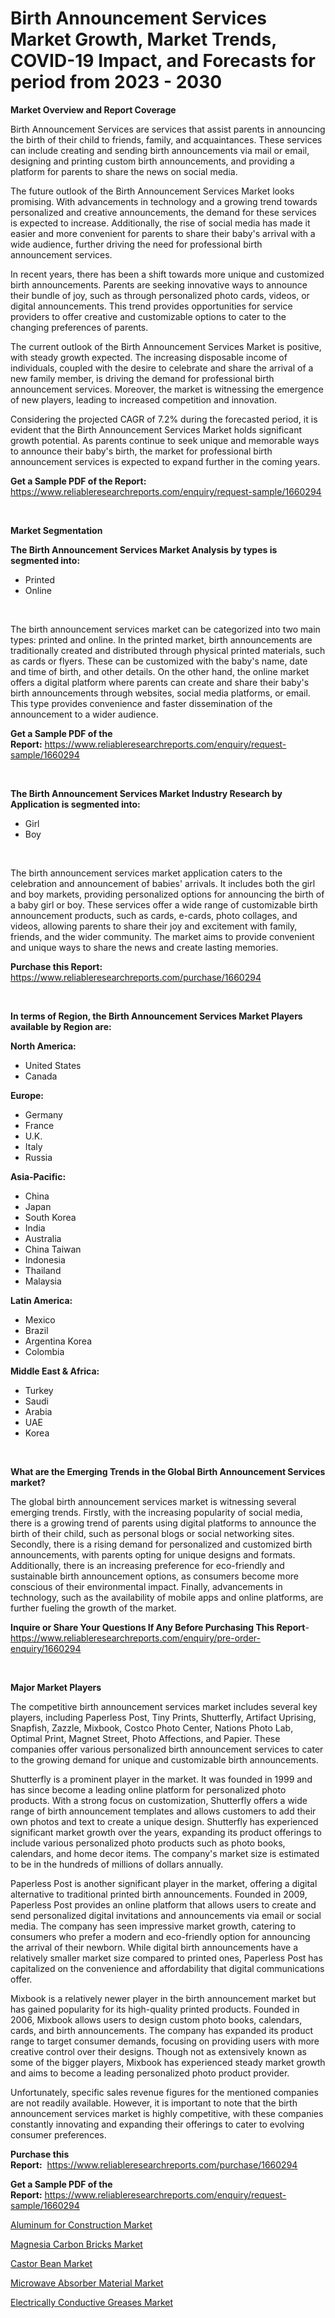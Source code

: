 <p><h1>Birth Announcement Services Market Growth, Market Trends, COVID-19 Impact, and Forecasts for period from 2023 - 2030</h1></p><p><strong>Market Overview and Report Coverage</strong></p>
<p><p>Birth Announcement Services are services that assist parents in announcing the birth of their child to friends, family, and acquaintances. These services can include creating and sending birth announcements via mail or email, designing and printing custom birth announcements, and providing a platform for parents to share the news on social media.</p><p>The future outlook of the Birth Announcement Services Market looks promising. With advancements in technology and a growing trend towards personalized and creative announcements, the demand for these services is expected to increase. Additionally, the rise of social media has made it easier and more convenient for parents to share their baby's arrival with a wide audience, further driving the need for professional birth announcement services.</p><p>In recent years, there has been a shift towards more unique and customized birth announcements. Parents are seeking innovative ways to announce their bundle of joy, such as through personalized photo cards, videos, or digital announcements. This trend provides opportunities for service providers to offer creative and customizable options to cater to the changing preferences of parents.</p><p>The current outlook of the Birth Announcement Services Market is positive, with steady growth expected. The increasing disposable income of individuals, coupled with the desire to celebrate and share the arrival of a new family member, is driving the demand for professional birth announcement services. Moreover, the market is witnessing the emergence of new players, leading to increased competition and innovation.</p><p>Considering the projected CAGR of 7.2% during the forecasted period, it is evident that the Birth Announcement Services Market holds significant growth potential. As parents continue to seek unique and memorable ways to announce their baby's birth, the market for professional birth announcement services is expected to expand further in the coming years.</p></p>
<p><strong>Get a Sample PDF of the Report:</strong> <a href="https://www.reliableresearchreports.com/enquiry/request-sample/1660294">https://www.reliableresearchreports.com/enquiry/request-sample/1660294</a></p>
<p>&nbsp;</p>
<p><strong>Market Segmentation</strong></p>
<p><strong>The Birth Announcement Services Market Analysis by types is segmented into:</strong></p>
<p><ul><li>Printed</li><li>Online</li></ul></p>
<p>&nbsp;</p>
<p><p>The birth announcement services market can be categorized into two main types: printed and online. In the printed market, birth announcements are traditionally created and distributed through physical printed materials, such as cards or flyers. These can be customized with the baby's name, date and time of birth, and other details. On the other hand, the online market offers a digital platform where parents can create and share their baby's birth announcements through websites, social media platforms, or email. This type provides convenience and faster dissemination of the announcement to a wider audience.</p></p>
<p><strong>Get a Sample PDF of the Report:</strong>&nbsp;<a href="https://www.reliableresearchreports.com/enquiry/request-sample/1660294">https://www.reliableresearchreports.com/enquiry/request-sample/1660294</a></p>
<p>&nbsp;</p>
<p><strong>The Birth Announcement Services Market Industry Research by Application is segmented into:</strong></p>
<p><ul><li>Girl</li><li>Boy</li></ul></p>
<p>&nbsp;</p>
<p><p>The birth announcement services market application caters to the celebration and announcement of babies' arrivals. It includes both the girl and boy markets, providing personalized options for announcing the birth of a baby girl or boy. These services offer a wide range of customizable birth announcement products, such as cards, e-cards, photo collages, and videos, allowing parents to share their joy and excitement with family, friends, and the wider community. The market aims to provide convenient and unique ways to share the news and create lasting memories.</p></p>
<p><strong>Purchase this Report:</strong>&nbsp; <a href="https://www.reliableresearchreports.com/purchase/1660294">https://www.reliableresearchreports.com/purchase/1660294</a></p>
<p>&nbsp;</p>
<p><strong>In terms of Region, the Birth Announcement Services Market Players available by Region are:</strong></p>
<p>
    <p> <strong> North America: </strong>
        <ul>
            <li>United States</li>
            <li>Canada</li>
        </ul>
        </p> 
    <p> <strong> Europe: </strong>
        <ul>
            <li>Germany</li>
            <li>France</li>
            <li>U.K.</li>
            <li>Italy</li>
            <li>Russia</li>
        </ul>
        </p> 
    <p> <strong> Asia-Pacific: </strong>
        <ul>
            <li>China</li>
            <li>Japan</li>
            <li>South Korea</li>
            <li>India</li>
            <li>Australia</li>
            <li>China Taiwan</li>
            <li>Indonesia</li>
            <li>Thailand</li>
            <li>Malaysia</li>
        </ul>
        </p> 
    <p> <strong> Latin America: </strong>
        <ul>
            <li>Mexico</li>
            <li>Brazil</li>
            <li>Argentina Korea</li>
            <li>Colombia</li>
        </ul>
        </p> 
    <p> <strong> Middle East & Africa: </strong>
        <ul>
            <li>Turkey</li>
            <li>Saudi</li>
            <li>Arabia</li>
            <li>UAE</li>
            <li>Korea</li>
        </ul>
    </p>
    </p>
<p>&nbsp;</p>
<p><strong>What are the Emerging Trends in the Global Birth Announcement Services market?</strong></p>
<p><p>The global birth announcement services market is witnessing several emerging trends. Firstly, with the increasing popularity of social media, there is a growing trend of parents using digital platforms to announce the birth of their child, such as personal blogs or social networking sites. Secondly, there is a rising demand for personalized and customized birth announcements, with parents opting for unique designs and formats. Additionally, there is an increasing preference for eco-friendly and sustainable birth announcement options, as consumers become more conscious of their environmental impact. Finally, advancements in technology, such as the availability of mobile apps and online platforms, are further fueling the growth of the market.</p></p>
<p><strong>Inquire or Share Your Questions If Any Before Purchasing This Report</strong>- <a href="https://www.reliableresearchreports.com/enquiry/pre-order-enquiry/1660294">https://www.reliableresearchreports.com/enquiry/pre-order-enquiry/1660294</a></p>
<p>&nbsp;</p>
<p><strong>Major Market Players</strong></p>
<p><p>The competitive birth announcement services market includes several key players, including Paperless Post, Tiny Prints, Shutterfly, Artifact Uprising, Snapfish, Zazzle, Mixbook, Costco Photo Center, Nations Photo Lab, Optimal Print, Magnet Street, Photo Affections, and Papier. These companies offer various personalized birth announcement services to cater to the growing demand for unique and customizable birth announcements.</p><p>Shutterfly is a prominent player in the market. It was founded in 1999 and has since become a leading online platform for personalized photo products. With a strong focus on customization, Shutterfly offers a wide range of birth announcement templates and allows customers to add their own photos and text to create a unique design. Shutterfly has experienced significant market growth over the years, expanding its product offerings to include various personalized photo products such as photo books, calendars, and home decor items. The company's market size is estimated to be in the hundreds of millions of dollars annually.</p><p>Paperless Post is another significant player in the market, offering a digital alternative to traditional printed birth announcements. Founded in 2009, Paperless Post provides an online platform that allows users to create and send personalized digital invitations and announcements via email or social media. The company has seen impressive market growth, catering to consumers who prefer a modern and eco-friendly option for announcing the arrival of their newborn. While digital birth announcements have a relatively smaller market size compared to printed ones, Paperless Post has capitalized on the convenience and affordability that digital communications offer.</p><p>Mixbook is a relatively newer player in the birth announcement market but has gained popularity for its high-quality printed products. Founded in 2006, Mixbook allows users to design custom photo books, calendars, cards, and birth announcements. The company has expanded its product range to target consumer demands, focusing on providing users with more creative control over their designs. Though not as extensively known as some of the bigger players, Mixbook has experienced steady market growth and aims to become a leading personalized photo product provider.</p><p>Unfortunately, specific sales revenue figures for the mentioned companies are not readily available. However, it is important to note that the birth announcement services market is highly competitive, with these companies constantly innovating and expanding their offerings to cater to evolving consumer preferences.</p></p>
<p><strong>Purchase this Report:</strong>&nbsp;&nbsp;<a href="https://www.reliableresearchreports.com/purchase/1660294">https://www.reliableresearchreports.com/purchase/1660294</a></p>
<p></p>
<p><strong>Get a Sample PDF of the Report:</strong>&nbsp;<a href="https://www.reliableresearchreports.com/enquiry/request-sample/1660294">https://www.reliableresearchreports.com/enquiry/request-sample/1660294</a></p>
<p><p><a href="https://medium.com/@margaretlee84/aluminum-for-construction-market-competitive-analysis-market-trends-and-forecast-to-2030-7d08026e4956">Aluminum for Construction Market</a></p><p><a href="https://medium.com/@debramedina73/magnesia-carbon-bricks-market-outlook-industry-overview-and-forecast-2023-to-2030-eacbb07f6806">Magnesia Carbon Bricks Market</a></p><p><a href="https://medium.com/@lindabrewer15/castor-bean-market-share-evolution-and-market-growth-trends-2023-2030-53cd8cb07a5c">Castor Bean Market</a></p><p><a href="https://www.linkedin.com/pulse/microwave-absorber-material-market-research-report-unlocks-h4ene/">Microwave Absorber Material Market</a></p><p><a href="https://medium.com/@emilywest91/electrically-conductive-greases-market-outlook-industry-overview-and-forecast-2023-to-2030-8d71287c8a94">Electrically Conductive Greases Market</a></p></p>